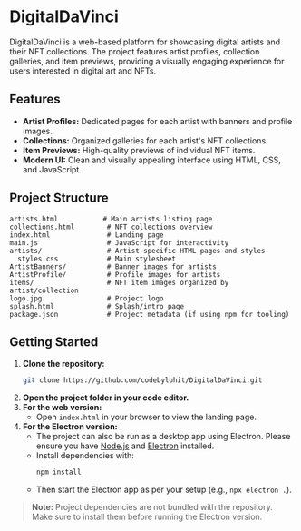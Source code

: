 # DigitalDaVinci

DigitalDaVinci is a web-based platform for showcasing digital artists and their NFT collections. The project features artist profiles, collection galleries, and item previews, providing a visually engaging experience for users interested in digital art and NFTs.

## Features

- **Artist Profiles:** Dedicated pages for each artist with banners and profile images.
- **Collections:** Organized galleries for each artist's NFT collections.
- **Item Previews:** High-quality previews of individual NFT items.
- **Modern UI:** Clean and visually appealing interface using HTML, CSS, and JavaScript.

## Project Structure

```
artists.html           # Main artists listing page
collections.html        # NFT collections overview
index.html              # Landing page
main.js                 # JavaScript for interactivity
artists/                # Artist-specific HTML pages and styles
  styles.css            # Main stylesheet
ArtistBanners/          # Banner images for artists
ArtistProfile/          # Profile images for artists
items/                  # NFT item images organized by artist/collection
logo.jpg                # Project logo
splash.html             # Splash/intro page
package.json            # Project metadata (if using npm for tooling)
```

## Getting Started

1. **Clone the repository:**
   ```sh
   git clone https://github.com/codebylohit/DigitalDaVinci.git
   ```
2. **Open the project folder in your code editor.**
3. **For the web version:**
   - Open `index.html` in your browser to view the landing page.
4. **For the Electron version:**
   - The project can also be run as a desktop app using Electron. Please ensure you have [Node.js](https://nodejs.org/) and [Electron](https://www.electronjs.org/) installed.
   - Install dependencies with:
     ```sh
     npm install
     ```
   - Then start the Electron app as per your setup (e.g., `npx electron .`).

> **Note:** Project dependencies are not bundled with the repository. Make sure to install them before running the Electron version.